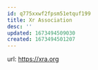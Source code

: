 ```yaml
---
id: q775xxwf2fpsm51etquf199
title: Xr Association
desc: ''
updated: 1673494509030
created: 1673494501207
---
```


url: https://xra.org